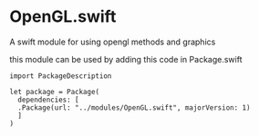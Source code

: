 # OpenGL.swift
A swift module for using opengl methods and graphics

this module can be used by adding this code in Package.swift
```
import PackageDescription

let package = Package(
  dependencies: [
  .Package(url: "../modules/OpenGL.swift", majorVersion: 1)
  ]
)
```
